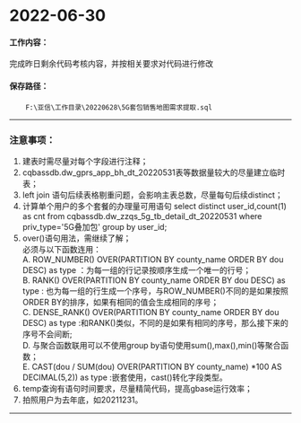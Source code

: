 # 2022-06-30
#### 工作内容：
完成昨日剩余代码考核内容，并按相关要求对代码进行修改
#### 保存路径：
        F:\亚信\工作目录\20220628\5G套包销售地图需求提取.sql
---
### 注意事项：
1. 建表时需尽量对每个字段进行注释；
2. cqbassdb.dw_gprs_app_bh_dt_20220531表等数据量较大的尽量建立临时表；
3. left join 语句后续表格剔重问题，会影响主表总数，尽量每句后续distinct；
4. 计算单个用户的多个套餐的办理量可用语句
    select distinct user_id,count(1) as cnt from cqbassdb.dw_zzqs_5g_tb_detail_dt_20220531
    where priv_type='5G叠加包'
    group by user_id;
5. over()语句用法，需继续了解；  
        必须与以下函数连用：   
        A. ROW_NUMBER() OVER(PARTITION BY county_name ORDER BY dou DESC) as type ：为每一组的行记录按顺序生成一个唯一的行号；  
        B. RANK() OVER(PARTITION BY county_name ORDER BY dou DESC) as type : 也为每一组的行生成一个序号，与ROW_NUMBER()不同的是如果按照ORDER BY的排序，如果有相同的值会生成相同的序号；   
        C. DENSE_RANK() OVER(PARTITION BY county_name ORDER BY dou DESC) as type :和RANK()类似，不同的是如果有相同的序号，那么接下来的序号不会间断;   
        D. 与聚合函数联用可以不使用group by语句使用sum(),max(),min()等聚合函数；  
        E. CAST(dou / SUM(dou) OVER(PARTITION BY county_name)  *100 AS DECIMAL(5,2)) as type :嵌套使用，cast()转化字段类型。
6. temp查询有语句时间要求，尽量精简代码，提高gbase运行效率；
7. 拍照用户为去年底，如20211231。
---
